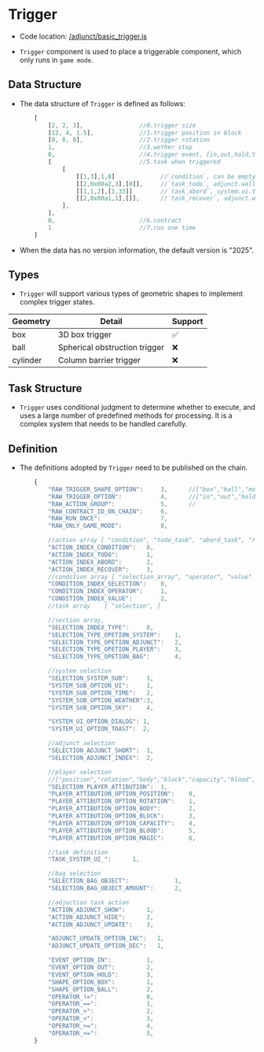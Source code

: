 # Trigger

* Code location: [/adjunct/basic_trigger.js](https://github.com/septopus-rex/world/blob/main/engine/src/septopus/adjunct/basic_trigger.js)

* `Trigger` component is used to place a triggerable component, which only runs in `game mode`.
  
## Data Structure

* The data structure of `Trigger` is defined as follows:

    ```Javascript
        [
            [2, 2, 3],                //0.trigger size
            [12, 4, 1.5],             //1.trigger position in block
            [0, 0, 0],                //2.trigger rotation
            1,                        //3.wether stop
            0,                        //4.trigger event, [in,out,hold,touch]
            [                         //5.task when triggered
                [
                    [[1,3],1,0]             //`condition`, can be empty, run anyway
                    [[2,0x00a2,3],[0]],     //`task_todo`, adjunct.wall.hide, [index]
                    [[1,1,2],[1,33]]        //`task_abord`, system.ui.toast()
                    [[2,0x00a1,1],[]],      //`task_recover`, adjunct.wall
                ],
            ], 
            0,                        //6.contract              
            1                         //7.run one time
        ]
    ```

* When the data has no version information, the default version is "2025".
 
## Types

* `Trigger` will support various types of geometric shapes to implement complex trigger states.

|  Geometry   | Detail  | Support |
|  ----  | ----  | ----  |
|  box  |  3D box trigger | ✅ |
|  ball | Spherical obstruction trigger   | ❌ |
|  cylinder | Column barrier trigger  | ❌ |

## Task Structure

* `Trigger` uses conditional judgment to determine whether to execute, and uses a large number of predefined methods for processing. It is a complex system that needs to be handled carefully.
  
## Definition

* The definitions adopted by `Trigger` need to be published on the chain.
  
    ```Javascript
        {
            "RAW_TRIGGER_SHAPE_OPTION":     3,      //["box","ball","more"]
            "RAW_TRIGGER_OPTION":           4,      //["in","out","hold"]
            "RAW_ACTION_GROUP":             5,      //
            "RAW_CONTRACT_ID_ON_CHAIN":     6,
            "RAW_RUN_ONCE":                 7,
            "RAW_ONLY_GAME_MODE":           8,

            //action array [ "condition", "todo_task", "abord_task", "recover_task" ]
            "ACTION_INDEX_CONDITION":   0,
            "ACTION_INDEX_TODO":        1,
            "ACTION_INDEX_ABORD":       2,
            "ACTION_INDEX_RECOVER":     3,
            //condition array [ "selection_array", "operator", "value" ]
            "CONDITION_INDEX_SELECTION":    0,
            "CONDITION_INDEX_OPERATOR":     1,
            "CONDITION_INDEX_VALUE":        2,
            //task array    [ "selection", ]

            //section array,
            "SELECTION_INDEX_TYPE":     0,
            "SELECTION_TYPE_OPETION_SYSTEM":    1,
            "SELECTION_TYPE_OPETION_ADJUNCT":   2,
            "SELECTION_TYPE_OPETION_PLAYER":    3,
            "SELECTION_TYPE_OPETION_BAG":       4,

            //system selection
            "SELECTION_SYSTEM_SUB":     1,
            "SYSTEM_SUB_OPTION_UI":     1,
            "SYSTEM_SUB_OPTION_TIME":   2,
            "SYSTEM_SUB_OPTION_WEATHER":3,
            "SYSTEM_SUB_OPTION_SKY":    4,

            "SYSTEM_UI_OPTION_DIALOG": 1,
            "SYSTEM_UI_OPTION_TOAST":  2,

            //adjunct selection
            "SELECTION_ADJUNCT_SHORT":  1,
            "SELECTION_ADJUNCT_INDEX":  2,

            //player selection
            //["position","rotation","body","block","capacity","blood","magic"]
            "SELECTION_PLAYER_ATTIBUTION":  1,
            "PLAYER_ATTIBUTION_OPTION_POSITION":    0,
            "PLAYER_ATTIBUTION_OPTION_ROTATION":    1,
            "PLAYER_ATTIBUTION_OPTION_BODY":        2,
            "PLAYER_ATTIBUTION_OPTION_BLOCK":       3,
            "PLAYER_ATTIBUTION_OPTION_CAPACITY":    4,
            "PLAYER_ATTIBUTION_OPTION_BLOOD":       5,
            "PLAYER_ATTIBUTION_OPTION_MAGIC":       6,

            //task definition
            "TASK_SYSTEM_UI_":      1,

            //bag selection
            "SELECTION_BAG_OBJECT":             1,
            "SELECTION_BAG_OBJECT_AMOUNT":      2,

            //adjuction task action
            "ACTION_ADJUNCT_SHOW":      1,
            "ACTION_ADJUNCT_HIDE":      2,
            "ACTION_ADJUNCT_UPDATE":    3,

            "ADJUNCT_UPDATE_OPTION_INC":   1,
            "ADJUNCT_UPDATE_OPTION_DEC":   1,

            "EVENT_OPTION_IN":          1,
            "EVENT_OPTION_OUT":         2,
            "EVENT_OPTION_HOLD":        3,
            "SHAPE_OPTION_BOX":         1,
            "SHAPE_OPTION_BALL":        2,
            "OPERATOR_!=":              0,
            "OPERATOR_==":              1,
            "OPERATOR_>":               2,
            "OPERATOR_<":               3,
            "OPERATOR_>=":              4,
            "OPERATOR_<=":              5,
        }
    ```